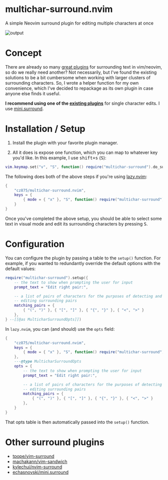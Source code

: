 # multichar-surround.nvim

A simple Neovim surround plugin for editing multiple characters at once

![output](https://github.com/user-attachments/assets/7874268a-50bc-4f6d-aac4-a06fd34c378a)

# Concept

There are already so many [great plugins](#other-surround-plugins) for surrounding text in vim/neovim, so do we really need another? Not necessarily, but I've found the existing solutions to be a bit cumbersome when working with larger clusters of surrounding characters. So, I wrote a helper function for my own convenience, which I've decided to repackage as its own plugin in case anyone else finds it useful.

**I recommend using one of the [existing plugins](#other-surround-plugins)** for single character edits. I use [mini.surround](https://github.com/echasnovski/mini.surround).

# Installation / Setup

1. Install the plugin with your favorite plugin manager.

2. All it does is expose one function, which you can map to whatever key you'd like. In this example, I use <kbd>shift+s</kbd> (<kbd>S</kbd>):

```lua
vim.keymap.set("v", "S", function() require("multichar-surround").do_surround() end)
```

The following does both of the above steps if you're using [lazy.nvim](https://github.com/folke/lazy.nvim):

```lua
{
    "cz875/multichar-surround.nvim",
    keys = {
        { mode = { "x" }, "S", function() require("multichar-surround").do_surround() end }
    }
}
```

Once you've completed the above setup, you should be able to select some text in visual mode and edit its surrounding characters by pressing <kbd>S</kbd>.

# Configuration

You can configure the plugin by passing a table to the `setup()` function.
For example, if you wanted to redundantly override the default options with the default values:

```lua
require("multichar-surround").setup({
    -- the text to show when prompting the user for input
    prompt_text = "Edit right pair:",

    -- a list of pairs of characters for the purposes of detecting and
    -- editing surrounding pairs
    matching_pairs = {
        { "(", ")" }, { "[", "]" }, { "{", "}" }, { "<", ">" }
    },
} --[[@as MulticharSurroundOpts]])
```

In `lazy.nvim`, you can (and should) use the `opts` field:

```lua
{
    "cz875/multichar-surround.nvim",
    keys = {
        { mode = { "x" }, "S", function() require("multichar-surround").do_surround() end }
    },
    ---@type MulticharSurroundOpts
    opts = {
        -- the text to show when prompting the user for input
        prompt_text = "Edit right pair:",

        -- a list of pairs of characters for the purposes of detecting and
        -- editing surrounding pairs
        matching_pairs = {
            { "(", ")" }, { "[", "]" }, { "{", "}" }, { "<", ">" }
        },
    }
}
```

That opts table is then automatically passed into the `setup()` function.

# Other surround plugins

- [tpope/vim-surround](https://github.com/tpope/vim-surround)
- [machakann/vim-sandwich](https://github.com/machakann/vim-sandwich)
- [kylechui/nvim-surround](https://github.com/kylechui/nvim-surround)
- [echasnovski/mini.surround](https://github.com/echasnovski/mini.surround/)
